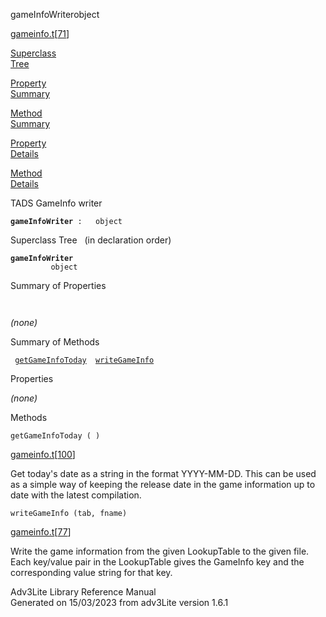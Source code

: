 <span class="title">gameInfoWriter</span><span class="type">object</span>

[gameinfo.t](../file/gameinfo.t.html)\[[71](../source/gameinfo.t.html#71)\]

[Superclass  
Tree](#_SuperClassTree_)

[Property  
Summary](#_PropSummary_)

[Method  
Summary](#_MethodSummary_)

[Property  
Details](#_Properties_)

[Method  
Details](#_Methods_)

<div class="fdesc">

TADS GameInfo writer

**`gameInfoWriter`**` :   object`

</div>

<span id="_SuperClassTree_"></span>

<div class="mjhd">

<span class="hdln">Superclass Tree</span>   (in declaration order)

</div>

**`gameInfoWriter`**  
`         object`  
<span id="_PropSummary_"></span>

<div class="mjhd">

<span class="hdln">Summary of Properties</span>  

</div>

` `

*(none)* <span id="_MethodSummary_"></span>

<div class="mjhd">

<span class="hdln">Summary of Methods</span>  

</div>

` `[`getGameInfoToday`](#getGameInfoToday)`  `[`writeGameInfo`](#writeGameInfo)`  `

<span id="_Properties_"></span>

<div class="mjhd">

<span class="hdln">Properties</span>  

</div>

*(none)* <span id="_Methods_"></span>

<div class="mjhd">

<span class="hdln">Methods</span>  

</div>

<span id="getGameInfoToday"></span>

`getGameInfoToday ( )`

[gameinfo.t](../file/gameinfo.t.html)\[[100](../source/gameinfo.t.html#100)\]

<div class="desc">

Get today's date as a string in the format YYYY-MM-DD. This can be used
as a simple way of keeping the release date in the game information up
to date with the latest compilation.

</div>

<span id="writeGameInfo"></span>

`writeGameInfo (tab, fname)`

[gameinfo.t](../file/gameinfo.t.html)\[[77](../source/gameinfo.t.html#77)\]

<div class="desc">

Write the game information from the given LookupTable to the given file.
Each key/value pair in the LookupTable gives the GameInfo key and the
corresponding value string for that key.

</div>

<div class="ftr">

Adv3Lite Library Reference Manual  
Generated on 15/03/2023 from adv3Lite version 1.6.1

</div>

